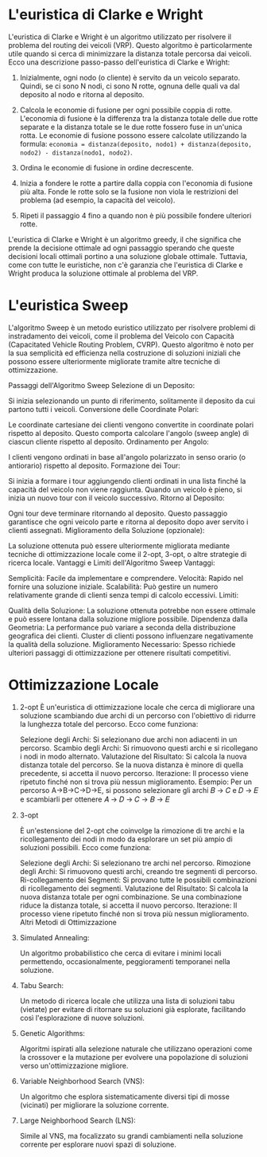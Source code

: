 # L'euristica di Clarke e Wright
L'euristica di Clarke e Wright è un algoritmo utilizzato per risolvere il problema del routing dei veicoli (VRP). Questo algoritmo è particolarmente utile quando si cerca di minimizzare la distanza totale percorsa dai veicoli.
Ecco una descrizione passo-passo dell'euristica di Clarke e Wright:
1. Inizialmente, ogni nodo (o cliente) è servito da un veicolo separato. Quindi, se ci sono N nodi, ci sono N rotte, ognuna delle quali va dal deposito al nodo e ritorna al deposito.

2. Calcola le economie di fusione per ogni possibile coppia di rotte. L'economia di fusione è la differenza tra la distanza totale delle due rotte separate e la distanza totale se le due rotte fossero fuse in un'unica rotta. Le economie di fusione possono essere calcolate utilizzando la formula: `economia = distanza(deposito, nodo1) + distanza(deposito, nodo2) - distanza(nodo1, nodo2)`.

3. Ordina le economie di fusione in ordine decrescente.

4. Inizia a fondere le rotte a partire dalla coppia con l'economia di fusione più alta. Fonde le rotte solo se la fusione non viola le restrizioni del problema (ad esempio, la capacità del veicolo).

5. Ripeti il passaggio 4 fino a quando non è più possibile fondere ulteriori rotte.

L'euristica di Clarke e Wright è un algoritmo greedy, il che significa che prende la decisione ottimale ad ogni passaggio sperando che queste decisioni locali ottimali portino a una soluzione globale ottimale. Tuttavia, come con tutte le euristiche, non c'è garanzia che l'euristica di Clarke e Wright produca la soluzione ottimale al problema del VRP.

# L'euristica Sweep
L'algoritmo Sweep è un metodo euristico utilizzato per risolvere problemi di instradamento dei veicoli, 
come il problema del Veicolo con Capacità (Capacitated Vehicle Routing Problem, CVRP). 
Questo algoritmo è noto per la sua semplicità ed efficienza nella costruzione di soluzioni iniziali che possono essere ulteriormente migliorate tramite altre tecniche di ottimizzazione.

Passaggi dell'Algoritmo Sweep
Selezione di un Deposito:

Si inizia selezionando un punto di riferimento, solitamente il deposito da cui partono tutti i veicoli.
Conversione delle Coordinate Polari:

Le coordinate cartesiane dei clienti vengono convertite in coordinate polari rispetto al deposito. 
Questo comporta calcolare l'angolo (sweep angle) di ciascun cliente rispetto al deposito.
Ordinamento per Angolo:

I clienti vengono ordinati in base all'angolo polarizzato in senso orario (o antiorario) rispetto al deposito.
Formazione dei Tour:

Si inizia a formare i tour aggiungendo clienti ordinati in una lista finché la capacità del veicolo non viene raggiunta. 
Quando un veicolo è pieno, si inizia un nuovo tour con il veicolo successivo.
Ritorno al Deposito:

Ogni tour deve terminare ritornando al deposito. 
Questo passaggio garantisce che ogni veicolo parte e ritorna al deposito dopo aver servito i clienti assegnati.
Miglioramento della Soluzione (opzionale):

La soluzione ottenuta può essere ulteriormente migliorata mediante tecniche di ottimizzazione locale come il 2-opt, 3-opt, 
o altre strategie di ricerca locale.
Vantaggi e Limiti dell'Algoritmo Sweep
Vantaggi:

Semplicità: Facile da implementare e comprendere.
Velocità: Rapido nel fornire una soluzione iniziale.
Scalabilità: Può gestire un numero relativamente grande di clienti senza tempi di calcolo eccessivi.
Limiti:

Qualità della Soluzione: La soluzione ottenuta potrebbe non essere ottimale e può essere lontana dalla soluzione migliore possibile.
Dipendenza dalla Geometria: La performance può variare a seconda della distribuzione geografica dei clienti. 
Cluster di clienti possono influenzare negativamente la qualità della soluzione.
Miglioramento Necessario: Spesso richiede ulteriori passaggi di ottimizzazione per ottenere risultati competitivi.

# Ottimizzazione Locale

1. 2-opt 
    È un'euristica di ottimizzazione locale che cerca di migliorare una soluzione scambiando due archi di un percorso con l'obiettivo di ridurre la lunghezza totale del percorso. Ecco come funziona:
    
    Selezione degli Archi: Si selezionano due archi non adiacenti in un percorso.
    Scambio degli Archi: Si rimuovono questi archi e si ricollegano i nodi in modo alternato.
    Valutazione del Risultato: Si calcola la nuova distanza totale del percorso. Se la nuova distanza è minore di quella precedente, si accetta il nuovo percorso.
    Iterazione: Il processo viene ripetuto finché non si trova più nessun miglioramento.
    Esempio: Per un percorso
    A→B→C→D→E, si possono selezionare gli archi
    𝐵 → 𝐶 e 𝐷 → 𝐸 e scambiarli per ottenere 𝐴 → 𝐷 → 𝐶 → 𝐵 → 𝐸

2. 3-opt

    È un'estensione del 2-opt che coinvolge la rimozione di tre archi e la ricollegamento dei nodi in modo da esplorare un set più ampio di soluzioni possibili. Ecco come funziona:
    
    Selezione degli Archi: Si selezionano tre archi nel percorso.
    Rimozione degli Archi: Si rimuovono questi archi, creando tre segmenti di percorso.
    Ri-collegamento dei Segmenti: Si provano tutte le possibili combinazioni di ricollegamento dei segmenti.
    Valutazione del Risultato: Si calcola la nuova distanza totale per ogni combinazione. Se una combinazione riduce la distanza totale, si accetta il nuovo percorso.
    Iterazione: Il processo viene ripetuto finché non si trova più nessun miglioramento.
    Altri Metodi di Ottimizzazione
3. Simulated Annealing:

    Un algoritmo probabilistico che cerca di evitare i minimi locali permettendo, occasionalmente, peggioramenti temporanei nella soluzione.

4. Tabu Search: 

   Un metodo di ricerca locale che utilizza una lista di soluzioni tabu (vietate) per evitare di ritornare su soluzioni già esplorate, facilitando così l'esplorazione di nuove soluzioni.

5. Genetic Algorithms: 

    Algoritmi ispirati alla selezione naturale che utilizzano operazioni come la crossover e la mutazione per evolvere una popolazione di soluzioni verso un'ottimizzazione migliore.

6. Variable Neighborhood Search (VNS): 

    Un algoritmo che esplora sistematicamente diversi tipi di mosse (vicinati) per migliorare la soluzione corrente.

7. Large Neighborhood Search (LNS): 

    Simile al VNS, ma focalizzato su grandi cambiamenti nella soluzione corrente per esplorare nuovi spazi di soluzione.
